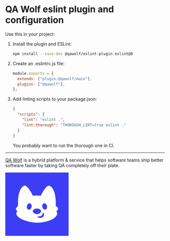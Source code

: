# QA Wolf eslint plugin and configuration

Use this in your project:

1. Install the plugin and ESLint:

   ```sh
   npm install --save-dev @qawolf/eslint-plugin eslint@8
   ```

2. Create an .eslintrc.js file:

   ```js
   module.exports = {
     extends: ["plugin:@qawolf/main"],
     plugins: ["@qawolf"],
   };
   ```

3. Add linting scripts to your package.json:

   ```json
   {
     "scripts": {
       "lint": "eslint .",
       "lint:thorough": "THOROUGH_LINT=true eslint ."
     }
   }
   ```

   You probably want to run the thorough one in CI.

---

[QA Wolf](https://www.qawolf.com/) is a hybrid platform & service that helps software teams ship better software faster by taking QA completely off their plate.

![QA Wolf logo](./docs/qawolf.png)
